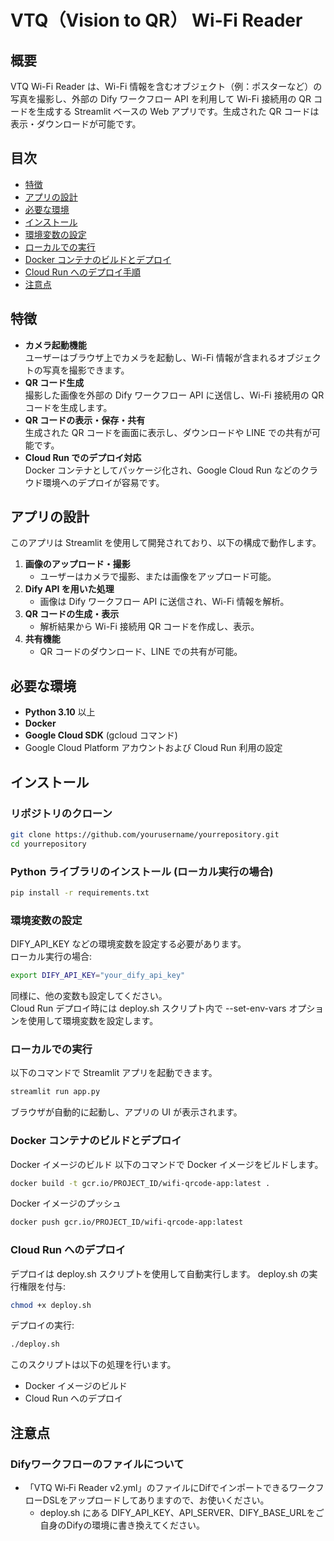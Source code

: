 # VTQ（Vision to QR） Wi-Fi Reader

## 概要
VTQ Wi-Fi Reader は、Wi-Fi 情報を含むオブジェクト（例：ポスターなど）の写真を撮影し、外部の Dify ワークフロー API を利用して Wi-Fi 接続用の QR コードを生成する Streamlit ベースの Web アプリです。生成された QR コードは表示・ダウンロードが可能です。

## 目次
- [特徴](#特徴)
- [アプリの設計](#アプリの設計)
- [必要な環境](#必要な環境)
- [インストール](#インストール)
- [環境変数の設定](#環境変数の設定)
- [ローカルでの実行](#ローカルでの実行)
- [Docker コンテナのビルドとデプロイ](#docker-コンテナのビルドとデプロイ)
- [Cloud Run へのデプロイ手順](#cloud-run-へのデプロイ手順)
- [注意点](#注意点)

## 特徴
- **カメラ起動機能**  
  ユーザーはブラウザ上でカメラを起動し、Wi-Fi 情報が含まれるオブジェクトの写真を撮影できます。
- **QR コード生成**  
  撮影した画像を外部の Dify ワークフロー API に送信し、Wi-Fi 接続用の QR コードを生成します。
- **QR コードの表示・保存・共有**  
  生成された QR コードを画面に表示し、ダウンロードや LINE での共有が可能です。
- **Cloud Run でのデプロイ対応**  
  Docker コンテナとしてパッケージ化され、Google Cloud Run などのクラウド環境へのデプロイが容易です。

## アプリの設計
このアプリは Streamlit を使用して開発されており、以下の構成で動作します。

1. **画像のアップロード・撮影**
   - ユーザーはカメラで撮影、または画像をアップロード可能。
2. **Dify API を用いた処理**
   - 画像は Dify ワークフロー API に送信され、Wi-Fi 情報を解析。
3. **QR コードの生成・表示**
   - 解析結果から Wi-Fi 接続用 QR コードを作成し、表示。
4. **共有機能**
   - QR コードのダウンロード、LINE での共有が可能。

## 必要な環境
- **Python 3.10** 以上
- **Docker**
- **Google Cloud SDK** (gcloud コマンド)
- Google Cloud Platform アカウントおよび Cloud Run 利用の設定

## インストール
### リポジトリのクローン
```bash
git clone https://github.com/yourusername/yourrepository.git
cd yourrepository
```
### Python ライブラリのインストール (ローカル実行の場合)
```bash
pip install -r requirements.txt
```
### 環境変数の設定
DIFY_API_KEY などの環境変数を設定する必要があります。<br>
ローカル実行の場合:
```bash
export DIFY_API_KEY="your_dify_api_key"
```
同様に、他の変数も設定してください。<br>
Cloud Run デプロイ時には deploy.sh スクリプト内で --set-env-vars オプションを使用して環境変数を設定します。
### ローカルでの実行
以下のコマンドで Streamlit アプリを起動できます。

```bash
streamlit run app.py
```
ブラウザが自動的に起動し、アプリの UI が表示されます。

### Docker コンテナのビルドとデプロイ
Docker イメージのビルド
以下のコマンドで Docker イメージをビルドします。
```bash
docker build -t gcr.io/PROJECT_ID/wifi-qrcode-app:latest .
```
Docker イメージのプッシュ
```bash
docker push gcr.io/PROJECT_ID/wifi-qrcode-app:latest
```
### Cloud Run へのデプロイ
デプロイは deploy.sh スクリプトを使用して自動実行します。
deploy.sh の実行権限を付与:
```bash
chmod +x deploy.sh
```
デプロイの実行:
```bash
./deploy.sh
```
このスクリプトは以下の処理を行います。
- Docker イメージのビルド
- Cloud Run へのデプロイ
## 注意点
### Difyワークフローのファイルについて
- 「VTQ Wi‑Fi Reader v2.yml」のファイルにDifでインポートできるワークフローDSLをアップロードしてありますので、お使いください。
   - deploy.sh にある DIFY_API_KEY、API_SERVER、DIFY_BASE_URLをご自身のDifyの環境に書き換えてください。